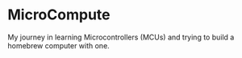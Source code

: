 # MicroCompute

My journey in learning Microcontrollers (MCUs) and trying to build 
a homebrew computer with one. 



